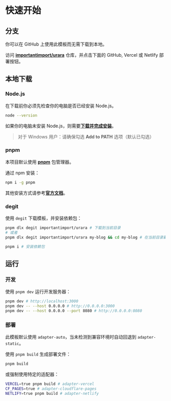 # 快速开始

## 分支

你可以在 GitHub 上使用此模板而无需下载到本地。

访问 [**importantimport/urara**](https://github.com/importantimport/urara) 仓库，并点击下面的 GitHub, Vercel 或 Netlify 部署按钮。

## 本地下载

### Node.js

在下载前你必须先检查你的电脑是否已经安装 Node.js。

```bash
node --version
```

如果你的电脑未安装 Node.js，则需要[**下载并完成安装**](https://nodejs.org/zh-cn/download)。

> 对于 Windows 用户：请确保勾选 **Add to PATH** 选项（默认已勾选）

### pnpm

本项目默认使用 [**pnpm**](https://pnpm.io/zh) 包管理器。

通过 npm 安装：

```bash
npm i -g pnpm
```

其他安装方式请参考[**官方文档**](https://pnpm.io/zh/installation)。

### degit

使用 `degit` 下载模板，并安装依赖包：

```bash
pnpm dlx degit importantimport/urara # 下载到当前目录
# 或者
pnpm dlx degit importantimport/urara my-blog && cd my-blog # 在当前目录新建 my-blog 文件夹并下载到里面，再切换到这个文件夹里

pnpm i # 安装依赖包
```

## 运行

### 开发

使用 `pnpm dev` 运行开发服务器：

```bash
pnpm dev # http://localhost:3000
pnpm dev -- --host 0.0.0.0 # http://0.0.0.0:3000
pnpm dev -- --host 0.0.0.0 --port 8080 # http://0.0.0.0:8080
```

### 部署

此模板默认使用 `adapter-auto`，当未检测到兼容环境时自动回退到 `adapter-static`。

使用 `pnpm build` 生成部署文件：

```bash
pnpm build
```

或强制使用特定的适配器：

```bash
VERCEL=true pnpm build # adapter-vercel
CF_PAGES=true # adapter-cloudflare-pages
NETLIFY=true pnpm build # adapter-netlify
```
